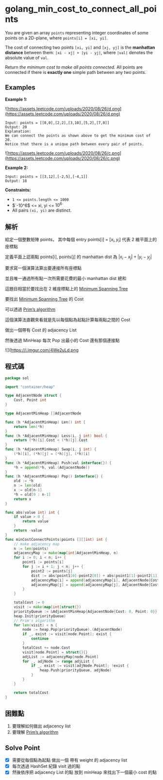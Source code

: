 # golang_min_cost_to_connect_all_points

You are given an array `points` representing integer coordinates of some points on a 2D-plane, where `points[i] = [xi, yi]`.

The cost of connecting two points `[xi, yi]` and `[xj, yj]` is the **manhattan distance** between them: `|xi - xj| + |yi - yj|`, where `|val|` denotes the absolute value of `val`.

Return *the minimum cost to make all points connected.* All points are connected if there is **exactly one** simple path between any two points.

## Examples

**Example 1:**

![https://assets.leetcode.com/uploads/2020/08/26/d.png](https://assets.leetcode.com/uploads/2020/08/26/d.png)

```
Input: points = [[0,0],[2,2],[3,10],[5,2],[7,0]]
Output: 20
Explanation:
We can connect the points as shown above to get the minimum cost of 20.
Notice that there is a unique path between every pair of points.

```

![https://assets.leetcode.com/uploads/2020/08/26/c.png](https://assets.leetcode.com/uploads/2020/08/26/c.png)

**Example 2:**

```
Input: points = [[3,12],[-2,5],[-4,1]]
Output: 18

```

**Constraints:**

- `1 <= points.length <= 1000`
- $`-10^6$ <= xi, yi <= $10^6$`
- All pairs `(xi, yi)` are distinct.

## 解析

給定一個整數矩陣 points， 其中每個 entry points[i] = [$x_i, y_i]$ 代表 2 維平面上的座標點

定義平面上認兩點 points[i], points[j] 的 manhattan dist 為 $|x_i - x_j| + |y_i - y_j|$

要求寫一個演算法算出要連接所有座標點

並且唯一通過所有點一次所需要花費的最小 manhattan dist 總和

這題目相當於要找出在 2 維座標點上的 [Minimum Spanning Tree](https://en.wikipedia.org/wiki/Minimum_spanning_tree)

要找出  [Minimum Spanning Tree](https://en.wikipedia.org/wiki/Minimum_spanning_tree) 的 Cost

可以透過 [Prim’s algorithm](https://zh.wikipedia.org/zh-tw/%E6%99%AE%E6%9E%97%E5%A7%86%E7%AE%97%E6%B3%95)

這個演算法直觀來看就是先以每個點為起點計算每兩點之間的 Cost

做出一個帶有 Cost 的 adjacency List

然後透過 MinHeap 每次 Pop 出最小的 Cost 還有那個連接點

![](https://i.imgur.com/4We2uLd.png

## 程式碼
```go
package sol

import "container/heap"

type AdjacentNode struct {
	Cost, Point int
}

type AdjacentMinHeap []AdjacentNode

func (h *AdjacentMinHeap) Len() int {
	return len(*h)
}
func (h *AdjacentMinHeap) Less(i, j int) bool {
	return (*h)[i].Cost < (*h)[j].Cost
}
func (h *AdjacentMinHeap) Swap(i, j int) {
	(*h)[i], (*h)[j] = (*h)[j], (*h)[i]
}
func (h *AdjacentMinHeap) Push(val interface{}) {
	*h = append(*h, val.(AdjacentNode))
}
func (h *AdjacentMinHeap) Pop() interface{} {
	old := *h
	n := len(old)
	x := old[n-1]
	*h = old[0 : n-1]
	return x
}

func abs(value int) int {
	if value > 0 {
		return value
	}
	return -value
}
func minCostConnectPoints(points [][]int) int {
	// make adjacency map
	n := len(points)
	adjacencyMap := make(map[int]AdjacentMinHeap, n)
	for i := 0; i < n; i++ {
		point1 := points[i]
		for j := i + 1; j < n; j++ {
			point2 := points[j]
			dist := abs(point1[0]-point2[0]) + abs(point1[1]-point2[1])
			adjacencyMap[i] = append(adjacencyMap[i], AdjacentNode{Cost: dist, Point: j})
			adjacencyMap[j] = append(adjacencyMap[j], AdjacentNode{Cost: dist, Point: i})
		}
	}

	totalCost := 0
	visit := make(map[int]struct{})
	priorityQueue := &AdjacentMinHeap{AdjacentNode{Cost: 0, Point: 0}}
	heap.Init(priorityQueue)
	// Prim's algorithm
	for len(visit) < n {
		node := heap.Pop(priorityQueue).(AdjacentNode)
		if _, exist := visit[node.Point]; exist {
			continue
		}
		totalCost += node.Cost
		visit[node.Point] = struct{}{}
		adjList := adjacencyMap[node.Point]
		for _, adjNode := range adjList {
			if _, exist := visit[adjNode.Point]; !exist {
				heap.Push(priorityQueue, adjNode)
			}
		}
	}

	return totalCost
}

```
## 困難點

1. 要理解如何做出 adjacency list
2. 要理解 [Prim’s algorithm](https://zh.wikipedia.org/zh-tw/%E6%99%AE%E6%9E%97%E5%A7%86%E7%AE%97%E6%B3%95)

## Solve Point

- [x]  需要從每個點為起點 做出一個 帶有 weight 的 adjacency list
- [x]  每次透過 HashSet 紀錄 visit 過的點
- [x]  然後依序把 adjacency List 的點 放到 minHeap 來找出下一個最小 cost 的點